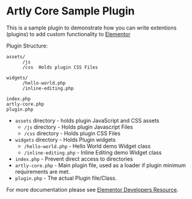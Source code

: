 # Artly Core Sample Plugin

This is a sample plugin to demonstrate how you can write extentions (plugins) to
add custom functionality to [Elementor](https://github.com/pojome/elementor/)

Plugin Structure:

```
assets/
      /js
      /css  Holds plugin CSS Files

widgets/
      /hello-world.php
      /inline-editing.php

index.php
artly-core.php
plugin.php
```

- `assets` directory - holds plugin JavaScript and CSS assets
  - `/js` directory - Holds plugin Javascript Files
  - `/css` directory - Holds plugin CSS Files
- `widgets` directory - Holds Plugin widgets
  - `/hello-world.php` - Hello World demo Widget class
  - `/inline-editing.php` - Inline Editing demo Widget class
- `index.php` - Prevent direct access to directories
- `artly-core.php` - Main plugin file, used as a loader if plugin minimum
  requirements are met.
- `plugin.php` - The actual Plugin file/Class.

For more documentation please see
[Elementor Developers Resource](https://developers.elementor.com/creating-an-extension-for-elementor/).
